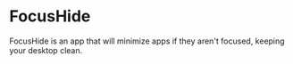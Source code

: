 # FocusHide
FocusHide is an app that will minimize apps if they aren't focused, keeping your desktop clean.
